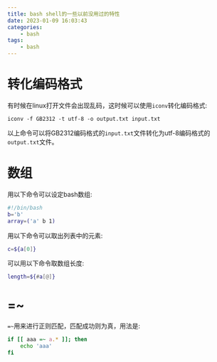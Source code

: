 ```yaml
---
title: bash shell的一些以前没用过的特性
date: 2023-01-09 16:03:43
categories:
    - bash
tags:
    - bash
---
```


# 转化编码格式
有时候在linux打开文件会出现乱码，这时候可以使用`iconv`转化编码格式:
```shell
iconv -f GB2312 -t utf-8 -o output.txt input.txt
```
以上命令可以将GB2312编码格式的`input.txt`文件转化为utf-8编码格式的`output.txt`文件。

<!--more-->
# 数组
用以下命令可以设定bash数组:
```bash
#!/bin/bash
b='b'
array=('a' b 1)
```
用以下命令可以取出列表中的元素:
```bash
c=${a[0]}
```
可以用以下命令取数组长度:
```bash
length=${#a[@]}
```

# =~ 
`=~`用来进行正则匹配，匹配成功则为真，用法是:
```bash
if [[ aaa =~ a.* ]]; then
    echo 'aaa'
fi
```
